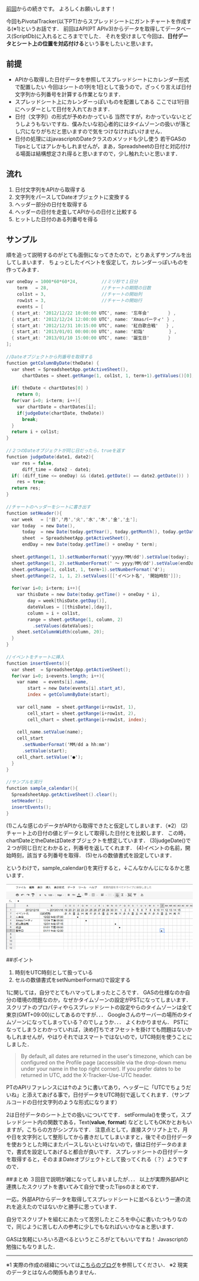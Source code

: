 [前回](http://qiita.com/items/b7e10cd662d742df6d7c)からの続きです。
よろしくお願いします！

今回もPivotalTracker(以下PT)からスプレッドシートにガントチャートを作成する(※1)というお話です．
前回はAPI(PT APIv3)からデータを取得してデータベース(ScriptDb)に入れるところまででした．
それを受けまして今回は、**日付データとシート上の位置を対応付ける**という事をしたいと思います。

## 前提
* APIから取得した日付データを参照してスプレッドシートにカレンダー形式で配置したい
今回はシートの1列を1日として扱うので，ざっくり言えば日付文字列から列番号を計算する作業となります．
* スプレッドシート上にカレンダーっぽいものを配置してある
ここでは1行目にヘッダーとして日付を入れておきます．
* 日付（文字列）の形式が予めわかっている
当然ですが，わかっていないとどうしようもないですね．僕みたいな初心者的にはタイムゾーンの扱いが落とし穴になりがちだと思いますので気をつけなければいけません．
* 日付の処理にはjavascriptのDateクラスのメソッドも少し使う
若干GASのTipsとしてはアレかもしれませんが，まあ，Spreadsheetの日付と対応付ける場面は結構想定され得ると思いますので，少し触れたいと思います．

## 流れ
1. 日付文字列をAPIから取得する
2. 文字列をパースしてDateオブジェクトに変換する
3. ヘッダー部分の日付を取得する
4. ヘッダーの日付を走査してAPIからの日付と比較する
5. ヒットした日付のある列番号を得る

## サンプル
順を追って説明するのがとても面倒になってきたので，とりあえずサンプルを出してしまいます．
ちょっとしたイベントを仮定して，カレンダーっぽいものを作ってみます．

```javascript:gas_calendar.gs
var oneDay = 1000*60*60*24,         //ミリ秒で１日分
    term   = 28,                    //チャートの期間の日数
    col1st = 3,                     //チャートの開始列
    row1st = 3,                     //チャートの開始行
    events = [
  { start_at: '2012/12/22 10:00:00 UTC', name: '忘年会'       } ,
  { start_at: '2012/12/24 12:00:00 UTC', name: 'Xmasパーティ' } ,
  { start_at: '2012/12/31 10:15:00 UTC', name: '紅白歌合戦'   } ,
  { start_at: '2013/01/01 00:00:00 UTC', name: '初詣'         } ,
  { start_at: '2013/01/10 15:00:00 UTC', name: '誕生日'       } 
];                                                                      //(1)

//Dateオブジェクトから列番号を取得する
function getColumnByDate(theDate) {
  var sheet = SpreadsheetApp.getActiveSheet(),
      chartDates = sheet.getRange(1, col1st, 1, term+1).getValues()[0];
  
  if( theDate < chartDates[0] )
    return 0;
  for(var i=0; i<term; i++){
    var chartDate = chartDates[i];
    if(judgeDate(chartDate, theDate))                                   //(2)
      break;
  }
  return i + col1st;                                                      //(3)
}

//２つのDateオブジェクトが同じ日だったら，trueを返す
function judgeDate(date1, date2){
  var res = false,
      diff_time = date2 - date1;
  if( (diff_time <= oneDay) && (date1.getDate() == date2.getDate()) )
    res = true;
  return res;
}

//チャートのヘッダーをシートに書き出す
function setHeader(){
  var week   = ['日','月','火','水','木','金','土'];　
  var today  = new Date(), 
      today  = new Date(today.getYear(), today.getMonth(), today.getDate()),
      sheet  = SpreadsheetApp.getActiveSheet(),
      endDay = new Date(today.getTime() + oneDay * term);
  
  sheet.getRange(1, 1).setNumberFormat('yyyy/MM/dd').setValue(today);
  sheet.getRange(1, 2).setNumberFormat(' 〜 yyyy/MM/dd').setValue(endDay);
  sheet.getRange(1, col1st, 1, term+1).setNumberFormat('d');
  sheet.getRange(2, 1, 1, 2).setValues([['イベント名', '開始時刻']]);
  
  for(var i=0; i<term; i++){
    var thisDate = new Date(today.getTime() + oneDay * i),
        day = week[thisDate.getDay()],
        dateValues = [[thisDate],[day]],
        column = i + col1st,
        range = sheet.getRange(1, column, 2)
          .setValues(dateValues);
    sheet.setColumnWidth(column, 20);
  }
}

//イベントをチャートに挿入
function insertEvents(){
  var sheet  = SpreadsheetApp.getActiveSheet();
  for(var i=0; i<events.length; i++){
    var name  = events[i].name,
        start = new Date(events[i].start_at),
        index = getColumnByDate(start);                                 //(4)
    
    var cell_name  = sheet.getRange(i+row1st, 1),
        cell_start = sheet.getRange(i+row1st, 2),
        cell_chart = sheet.getRange(i+row1st, index);
        
    cell_name.setValue(name);
    cell_start
      .setNumberFormat('MM/dd a hh:mm')                                 //(5)
      .setValue(start);
    cell_chart.setValue('●');
  }
}

//サンプルを実行
function sample_calendar(){
  SpreadsheetApp.getActiveSheet().clear();
  setHeader();
  insertEvents();
}
```

(1)こんな感じのデータがAPIから取得できたと仮定してしまいます．（※2）
(2)チャート上の日付の値とデータとして取得した日付とを比較します．
この時，chartDateとtheDateはDateオブジェクトを想定しています．
(3)judgeDate()で２つが同じ日だとわかると，列番号を返してくれます．
(4)イベントの名前，開始時刻，該当する列番号を取得．
(5)セルの数値書式を設定しています．

というわけで，sample\_calendar()を実行すると，↓こんなかんじになるかと思います．

![screenshot\_sample\_calendar](https://github.com/gigei/Pivotal-Stories-to-GoogleSpreadSheet/blob/master/fig/capture01.png "サンプルのスクリーンショット")

##ポイント

1. 時刻をUTC時刻として扱っている
2. セルの数値書式をsetNumberFormat()で設定する

1に関しては，自分でとてもハマってしまったところです．
GASの仕様なのか自分の環境の問題なのか，なぜかタイムゾーンの設定がPSTになってしまいます．スクリプトのプロパティやらスプレッドシートの設定やらのタイムゾーンは全て東京(GMT+09:00)にしてあるのですが．．．
Googleさんのサーバーの場所のタイムゾーンになってしまっている？のでしょうか．．．
よくわかりません．
PSTになってしまうとわかっていれば，決め打ちでオフセットを掛けても問題はないかもしれませんが，やはりそれではスマートではないので，UTC時刻を使うことにしました．

> By default, all dates are returned in the user's timezone, which can be
> configured on the Profile page (accessible via the drop-down menu under your
> name in the top right corner). If you prefer dates to be returned in UTC, add
> the X-Tracker-Use-UTC header.

PTのAPIリファレンスには↑のように書いてあり，ヘッダーに「UTCでちょうだいね」と添えてあげる事で，日付データをUTC時刻で返してくれます．（サンプルコードの日付文字列のような形式になります）

2は日付データのシート上での扱いについてです．
setFormula()を使って，スプレッドシート内の関数である，Text(**value**,
**format**) などとしてもOKかとおもいますが，こちらの方がシンプルです．
注意点として，直接スクリプト上で，月や日を文字列として整形してから書きだしてしまいますと，後でその日付データを使おうとした時にまたパースしないといけないので，値は日付データのままで，書式を設定してあげると都合が良いです．
スプレッドシートの日付データを取得すると，そのままDateオブジェクトとして扱ってくれる（？）ようですので．

##まとめ
３回目で説明が雑になってしまいましたが．．．
以上が実際外部APIと連携したスクリプトを書いてみて自分で使ったTipsのまとめです．

一応，外部APIからデータを取得してスプレッドシートに並べるという一連の流れを追えたのではないかと勝手に思っています．

自分でスクリプトを組むにあたって苦労したところを中心に書いたつもりなので，同じように苦しむ人の参考に少しでもなればいいかなぁと思います．

GASは気軽にいろいろ遊べるというところがとてもいいですね！
Javascriptの勉強にもなりました．

---

※1 実際の作成の経緯については[こちらのブログ](http://blog.gigei.jp/tech/000073.html)を参照してください．
※2 現実のデータとはなんの関係もありません．


